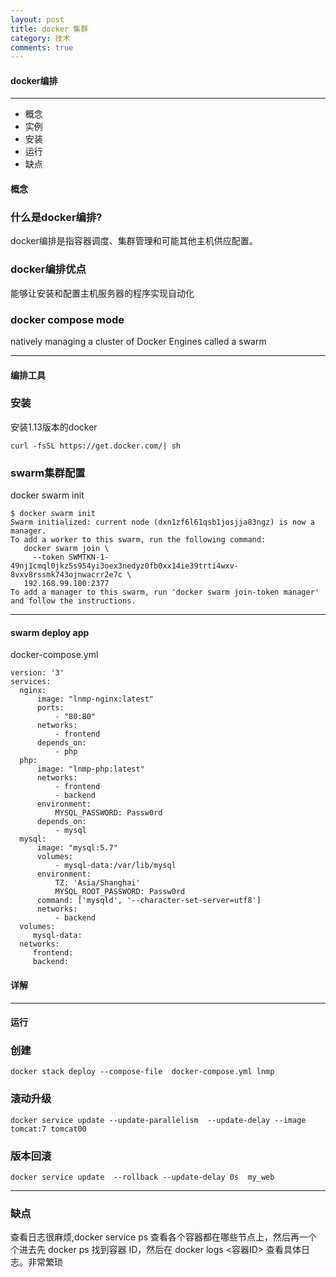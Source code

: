 ```yaml
---
layout: post
title: docker 集群
category: 技术
comments: true
---
```


#### docker编排 

---------------
  * 概念
  * 实例
  * 安装
  * 运行
  * 缺点

#### 概念 

### 什么是docker编排?
docker编排是指容器调度、集群管理和可能其他主机供应配置。

### docker编排优点 
能够让安装和配置主机服务器的程序实现自动化

### docker compose mode
natively managing a cluster of Docker Engines called a swarm

------------------------------------

#### 编排工具 

### 安装 
安装1.13版本的docker

```curl -fsSL https://get.docker.com/| sh```

### swarm集群配置

docker swarm init


    $ docker swarm init
    Swarm initialized: current node (dxn1zf6l61qsb1josjja83ngz) is now a manager.
    To add a worker to this swarm, run the following command:
       docker swarm join \
         --token SWMTKN-1-49nj1cmql0jkz5s954yi3oex3nedyz0fb0xx14ie39trti4wxv-8vxv8rssmk743ojnwacrr2e7c \
       192.168.99.100:2377
    To add a manager to this swarm, run 'docker swarm join-token manager' and follow the instructions.


------------------------------------

#### swarm deploy app

docker-compose.yml

    version: '3'
    services:
      nginx:
          image: "lnmp-nginx:latest"
          ports:
              - "80:80"
          networks:
              - frontend
          depends_on:
              - php
      php:
          image: "lnmp-php:latest"
          networks:
              - frontend
              - backend
          environment:
              MYSQL_PASSWORD: Passw0rd
          depends_on:
              - mysql
      mysql:
          image: "mysql:5.7"
          volumes:
              - mysql-data:/var/lib/mysql
          environment:
              TZ: 'Asia/Shanghai'
              MYSQL_ROOT_PASSWORD: Passw0rd
          command: ['mysqld', '--character-set-server=utf8']
          networks:
              - backend
      volumes:
         mysql-data:
      networks:
         frontend:
         backend:

#### 详解
 

------------------------------------


#### 运行 

### 创建 

```docker stack deploy --compose-file  docker-compose.yml lnmp```

### 滚动升级 

```docker service update --update-parallelism  --update-delay --image tomcat:7 tomcat00```

### 版本回滚 

```docker service update  --rollback --update-delay 0s  my_web```

------------------------------------

### 缺点 

查看日志很麻烦,docker service ps 查看各个容器都在哪些节点上，然后再一个个进去先 docker ps 找到容器 ID，然后在 docker logs <容器ID> 查看具体日志。非常繁琐
